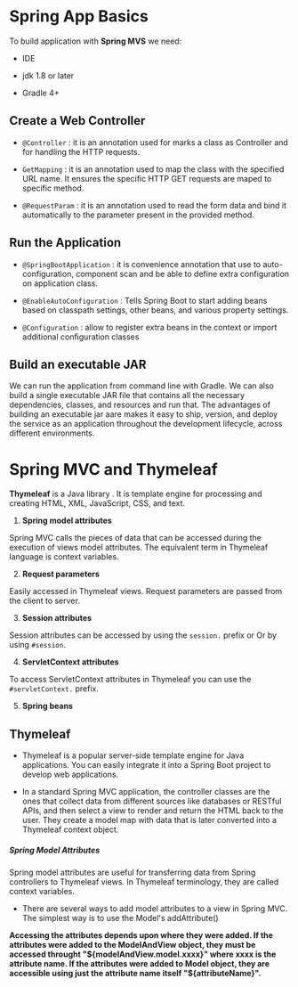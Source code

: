 # Spring App Basics

To build application with **Spring MVS** we need:

* IDE

* jdk 1.8 or later

* Gradle 4+



## Create a Web Controller

* `@Controller` : it is an annotation used for marks a class as Controller and for handling the HTTP requests.

* `GetMapping` : it is an annotation used to map the class with the specified URL name. It ensures the specific HTTP GET requests are maped to specific method.

* `@RequestParam` : it is an annotation  used to read the form data and bind it automatically to the parameter present in the provided method.

## Run the Application

* `@SpringBootApplication` : it is convenience annotation that use to auto-configuration, component scan and be able to define extra configuration on application class.

* `@EnableAutoConfiguration` : Tells Spring Boot to start adding beans based on classpath settings, other beans, and various property settings.

* `@Configuration` : allow to register extra beans in the context or import additional configuration classes

## Build an executable JAR

We can run the application from command line with Gradle. We can also build a single executable JAR file that contains all the necessary dependencies, classes, and resources and run that. The advantages of building an executable jar aare makes it easy to ship, version, and deploy the service as an application throughout the development lifecycle, across different environments.

# Spring MVC and Thymeleaf

**Thymeleaf** is a Java library . It is template engine for processing and creating HTML, XML, JavaScript, CSS, and text.

1. **Spring model attributes**

Spring MVC calls the pieces of data that can be accessed during the execution of views model attributes. The equivalent term in Thymeleaf language is context variables.

2. **Request parameters**

Easily accessed in Thymeleaf views. Request parameters are passed from the client to server.

3. **Session attributes**

Session attributes can be accessed by using the `session.` prefix or Or by using `#session`.

4. **ServletContext attributes**

To access ServletContext attributes in Thymeleaf you can use the `#servletContext.` prefix.

5. **Spring beans**

## Thymeleaf

- Thymeleaf is a popular server-side template engine for Java applications. You can easily integrate it into a Spring Boot project to develop web applications.

 - In a standard Spring MVC application, the controller classes are the ones that collect data from different sources like databases or RESTful APIs, and then select a view to render and return the HTML back to the user. They create a model map with data that is later converted into a Thymeleaf context object.

##### Spring Model Attributes
Spring model attributes are useful for transferring data from Spring controllers to Thymeleaf views. In Thymeleaf terminology, they are called context variables.

- There are several ways to add model attributes to a view in Spring MVC. The simplest way is to use the Model's addAttribute()

**Accessing the attributes depends upon where they were added. If the attributes were added to the ModelAndView object, they must be accessed throught "${modelAndView.model.xxxx}" where xxxx is the attribute name. If the attributes were added to Model object, they are accessible using just the attribute name itself "${attributeName}".**
